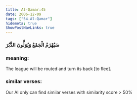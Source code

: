 ```yaml
---
title: Al-Qamar:45
date: 2006-12-09
tags: ["54.Al-Qamar"]
hidemeta: true 
ShowPostNavLinks: true 
---
```

### سَيُهْزَمُ الْجَمْعُ وَيُوَلُّونَ الدُّبُرَ
### meaning: 
The league will be routed and turn its back [to flee].
### similar verses: 

Our AI only can find similar verses with similarity score > 50% 




